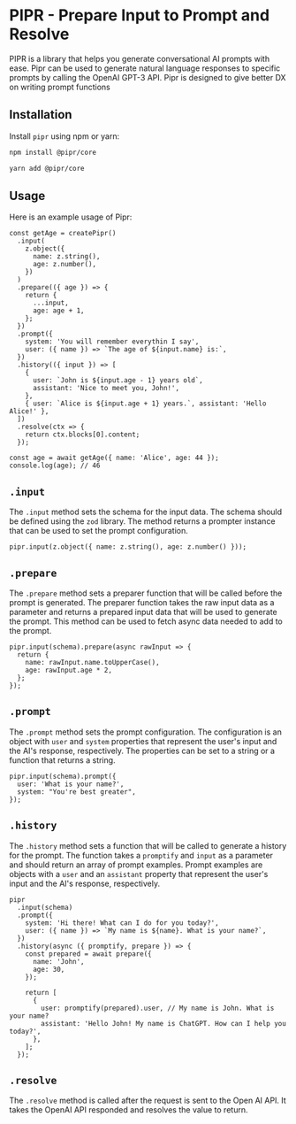 # PIPR - Prepare Input to Prompt and Resolve

PIPR is a library that helps you generate conversational AI prompts with ease. Pipr can be used to generate natural language responses to specific prompts by calling the OpenAI GPT-3 API. Pipr is designed to give better DX on writing prompt functions

## Installation

Install `pipr` using npm or yarn:

```bash
npm install @pipr/core
```

```bash
yarn add @pipr/core
```

## Usage

Here is an example usage of Pipr:

```tsx
const getAge = createPipr()
  .input(
    z.object({
      name: z.string(),
      age: z.number(),
    })
  )
  .prepare(({ age }) => {
    return {
      ...input,
      age: age + 1,
    };
  })
  .prompt({
    system: 'You will remember everythin I say',
    user: ({ name }) => `The age of ${input.name} is:`,
  })
  .history(({ input }) => [
    {
      user: `John is ${input.age - 1} years old`,
      assistant: 'Nice to meet you, John!',
    },
    { user: `Alice is ${input.age + 1} years.`, assistant: 'Hello Alice!' },
  ])
  .resolve(ctx => {
    return ctx.blocks[0].content;
  });

const age = await getAge({ name: 'Alice', age: 44 });
console.log(age); // 46
```

## `.input`

The `.input` method sets the schema for the input data. The schema should be defined using the `zod` library. The method returns a prompter instance that can be used to set the prompt configuration.

```tsx
pipr.input(z.object({ name: z.string(), age: z.number() }));
```

## `.prepare`

The `.prepare` method sets a preparer function that will be called before the prompt is generated. The preparer function takes the raw input data as a parameter and returns a prepared input data that will be used to generate the prompt. This method can be used to fetch async data needed to add to the prompt.

```tsx
pipr.input(schema).prepare(async rawInput => {
  return {
    name: rawInput.name.toUpperCase(),
    age: rawInput.age * 2,
  };
});
```

## `.prompt`

The `.prompt` method sets the prompt configuration. The configuration is an object with `user` and `system` properties that represent the user's input and the AI's response, respectively. The properties can be set to a string or a function that returns a string.

```tsx
pipr.input(schema).prompt({
  user: 'What is your name?',
  system: "You're best greater",
});
```

## `.history`

The `.history` method sets a function that will be called to generate a history for the prompt. The function takes a `promptify` and `input` as a parameter and should return an array of prompt examples. Prompt examples are objects with a `user` and an `assistant` property that represent the user's input and the AI's response, respectively.

```tsx
pipr
  .input(schema)
  .prompt({
    system: 'Hi there! What can I do for you today?',
    user: ({ name }) => `My name is ${name}. What is your name?`,
  })
  .history(async ({ promptify, prepare }) => {
    const prepared = await prepare({
      name: 'John',
      age: 30,
    });

    return [
      {
        user: promptify(prepared).user, // My name is John. What is your name?
        assistant: 'Hello John! My name is ChatGPT. How can I help you today?',
      },
    ];
  });
```

## `.resolve`

The `.resolve` method is called after the request is sent to the Open AI API. It takes the OpenAI API responded and resolves the value to return.
